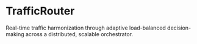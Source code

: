 # TrafficRouter
Real-time traffic harmonization through adaptive load-balanced decision-making across a distributed, scalable orchestrator.
